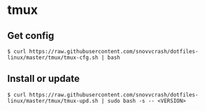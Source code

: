 tmux
==========
## Get config
```
$ curl https://raw.githubusercontent.com/snovvcrash/dotfiles-linux/master/tmux/tmux-cfg.sh | bash
```

## Install or update
```
$ curl https://raw.githubusercontent.com/snovvcrash/dotfiles-linux/master/tmux/tmux-upd.sh | sudo bash -s -- <VERSION>
```
